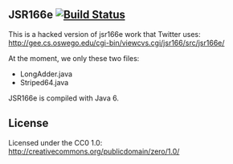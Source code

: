 ## JSR166e [![Build Status](https://secure.travis-ci.org/twitter/jsr166e.png?branch=master)](http://travis-ci.org/twitter/jsr166e)

This is a hacked version of jsr166e work that Twitter uses:
http://gee.cs.oswego.edu/cgi-bin/viewcvs.cgi/jsr166/src/jsr166e/

At the moment, we only these two files:
* LongAdder.java 
* Striped64.java

JSR166e is compiled with Java 6.

## License

Licensed under the CC0 1.0: http://creativecommons.org/publicdomain/zero/1.0/
